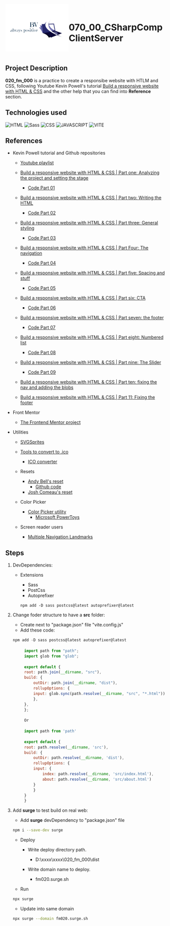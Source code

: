 <div>
	<div>
		<img src=https://raw.githubusercontent.com/Byron2016/00_forImages/main/images/Logo_01_00.png align=left alt=MyLogo width=200>
	</div>
	&nbsp;
	<div>
		<h1>070_00_CSharpCompClientServer</h1>
	</div>
</div>

&nbsp;

## Project Description

**020_fm_000** is a practice to create a responsibe website with HTLM and CSS, following Youtube Kevin Powell's tutorial [Build a responsive website with HTML & CSS](https://www.youtube.com/playlist?list=PL4-IK0AVhVjNDRHoXGort7sDWcna8cGPA) and the other help that you can find into **Reference** section.
&nbsp;

## Technologies used

![HTML](https://img.shields.io/static/v1?label=&message=HTML&color=red&logo=html&logoColor=white&style=for-the-badge)
![Sass](https://img.shields.io/static/v1?label=&message=sass&color=CC6699&logo=sass&logoColor=white&style=for-the-badge)
![CSS](https://img.shields.io/static/v1?label=&message=css&color=1572B6&logo=css3&logoColor=white&style=for-the-badge)
![JAVASCRIPT](https://img.shields.io/static/v1?label=&message=javascript&color=yellow&logo=javascript3&logoColor=white&style=for-the-badge)
![VITE](https://img.shields.io/static/v1?label=&message=vite&color=blue&logo=vite3&logoColor=white&style=for-the-badge)

## References

- Kevin Powell tutorial and Github repositories

  - [Youtube playlist](https://www.youtube.com/playlist?list=PL4-IK0AVhVjNDRHoXGort7sDWcna8cGPA)

  - [Build a responsive website with HTML & CSS | Part one: Analyzing the project and setting the stage](https://www.youtube.com/watch?v=h3bTwCqX4ns&list=PL4-IK0AVhVjNDRHoXGort7sDWcna8cGPA&index=2)
    - [Code Part 01](https://github.com/kevin-powell/fem-manage-landing-page-part-1)
  - [Build a responsive website with HTML & CSS | Part two: Writing the HTML](https://www.youtube.com/watch?v=3K6zr1CdZy8&list=PL4-IK0AVhVjNDRHoXGort7sDWcna8cGPA&index=3)
    - [Code Part 02](https://github.com/kevin-powell/fem-manage-landing-page-part-2)
  - [Build a responsive website with HTML & CSS | Part three: General styling](https://www.youtube.com/watch?v=Ch_LoWKLv3A&list=PL4-IK0AVhVjNDRHoXGort7sDWcna8cGPA&index=4)
    - [Code Part 03](https://github.com/kevin-powell/fem-manage-landing-page-part-3)
  - [Build a responsive website with HTML & CSS | Part Four: The navigation](https://www.youtube.com/watch?v=zPHMqqyD2kY&list=PL4-IK0AVhVjNDRHoXGort7sDWcna8cGPA&index=5)
    - [Code Part 04](https://github.com/kevin-powell/fem-manage-landing-page-part-4)
  - [Build a responsive website with HTML & CSS | Part five: Spacing and stuff](https://www.youtube.com/watch?v=mQYRWvIj0Yw&list=PL4-IK0AVhVjNDRHoXGort7sDWcna8cGPA&index=6)
    - [Code Part 05](https://github.com/kevin-powell/fem-manage-landing-page-part-5)
  - [Build a responsive website with HTML & CSS | Part six: CTA](https://www.youtube.com/watch?v=NorLM-dalTE&list=PL4-IK0AVhVjNDRHoXGort7sDWcna8cGPA&index=7)
    - [Code Part 06](https://github.com/kevin-powell/fem-manage-landing-page-part-6)
  - [Build a responsive website with HTML & CSS | Part seven: the footer](https://www.youtube.com/watch?v=eX9JhQtMxCg&list=PL4-IK0AVhVjNDRHoXGort7sDWcna8cGPA&index=8)
    - [Code Part 07](https://github.com/kevin-powell/fem-manage-landing-page-part-7)
  - [Build a responsive website with HTML & CSS | Part eight: Numbered list](https://www.youtube.com/watch?v=r6hx35TbtN4&list=PL4-IK0AVhVjNDRHoXGort7sDWcna8cGPA&index=8)
    - [Code Part 08](https://github.com/kevin-powell/fem-manage-landing-page-part-8)
  - [Build a responsive website with HTML & CSS | Part nine: The Slider](https://www.youtube.com/watch?v=a8OiB2NnHMo&list=PL4-IK0AVhVjNDRHoXGort7sDWcna8cGPA&index=10)
    - [Code Part 09](https://github.com/kevin-powell/fem-manage-landing-page-part-9)
  - [Build a responsive website with HTML & CSS | Part ten: fixing the nav and adding the blobs](https://www.youtube.com/watch?v=vGFiOhl-hjY&list=PL4-IK0AVhVjNDRHoXGort7sDWcna8cGPA&index=11)
  - [Build a responsive website with HTML & CSS | Part 11: Fixing the footer](https://www.youtube.com/watch?v=e7o69Zi-Iao&list=PL4-IK0AVhVjNDRHoXGort7sDWcna8cGPA&index=12)

- Front Mentor

  - [The Frontend Mentor project](https://www.frontendmentor.io/challenges/manage-landing-page-SLXqC6P5)

- Utilities

  - [SVGSprites](https://svgsprit.es/)
  - [Tools to convert to .ico](https://linuxhint.com/add-favicon-in-html/#:~:text=To%20add%20a%20favicon%20in,icon%E2%80%9D%20href%3D%E2%80%9Dfavicon.)

    - [ICO converter](https://www.icoconverter.com/)

  - Resets

    - [Andy Bell's reset](https://andy-bell.co.uk/a-modern-css-reset/)
      - [Github code](https://andy-bell.co.uk/a-modern-css-reset/)
    - [Josh Comeau's reset](https://www.joshwcomeau.com/css/custom-css-reset/)

  - Color Picker

    - [Color Picker utility](https://learn.microsoft.com/en-us/windows/powertoys/color-picker)
      - [Microsoft Power​Toys](https://www.bing.com/search?q=power+toys&form=WNSGPH&qs=AS&cvid=e4450d0a3d2f4bbdbec1eddb7fede6b7&pq=Power+Toys&cc=EC&setlang=es-MX&nclid=4462347B20BA058FB57CAC25A0FFA688&ts=1676311286110&wsso=Moderate)

  - Screen reader users
    - [Multiple Navigation Landmarks](https://www.aditus.io/patterns/multiple-navigation-landmarks/)

## Steps

1. DevDependencies:

   - Extensions

     - Sass
     - PostCss
     - Autoprefixer

     ```
     npm add -D sass postcss@latest autoprefixer@latest
     ```

2. Change foder structure to have a **src** folder:

   - Create next to "package.json" file "vite.config.js"
   - Add these code:

   ```js script
   npm add -D sass postcss@latest autoprefixer@latest

   		import path from "path";
   		import glob from "glob";

   		export default {
   		root: path.join(__dirname, "src"),
   		build: {
   			outDir: path.join(__dirname, "dist"),
   			rollupOptions: {
   			input: glob.sync(path.resolve(__dirname, "src", "*.html")),
   			},
   		},
   		};

   		Or

   		import path from 'path'

   		export default {
   		root: path.resolve(__dirname, 'src'),
   		build: {
   			outDir: path.resolve(__dirname, 'dist'),
   			rollupOptions: {
   			input: {
   				index: path.resolve(__dirname, 'src/index.html'),
   				about: path.resolve(__dirname, 'src/about.html')
   			}
   			}
   		}
   		}

   ```

3. Add **surge** to test build on real web:

   - Add **surge** devDependency to "package.json" file

   ```bash
   npm i --save-dev surge
   ```

   - Deploy

     - Write deploy directory path.

       - D:\xxxx\xxxx\020_fm_000\dist

     - Write domain name to deploy.
       - fm020.surge.sh

   - Run

   ```bash
   npx surge
   ```

   - Update into same domain

   ```bash
   npx surge --domain fm020.surge.sh
   ```
